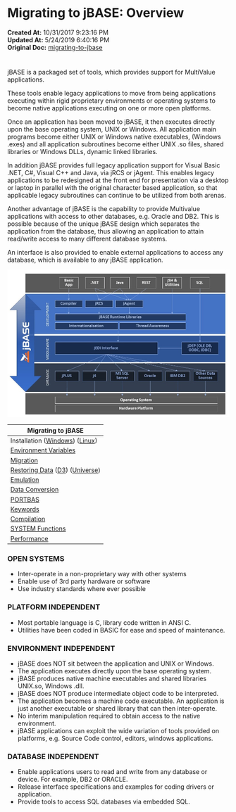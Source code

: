 # Migrating to jBASE: Overview

**Created At:** 10/31/2017 9:23:16 PM  
**Updated At:** 5/24/2019 6:40:16 PM  
**Original Doc:** [migrating-to-jbase](https://docs.jbase.com/34463-mv-migration-station/migrating-to-jbase)  


# 


jBASE is a packaged set of tools, which provides support for MultiValue applications.

These tools enable legacy applications to move from being applications executing within rigid proprietary environments or operating systems to become native applications executing on one or more open platforms.

Once an application has been moved to jBASE, it then executes directly upon the base operating system, UNIX or Windows. All application main programs become either UNIX or Windows native executables, (Windows .exes) and all application subroutines become either UNIX .so files, shared libraries or Windows DLLs, dynamic linked libraries.

In addition jBASE provides full legacy application support for Visual Basic .NET, C#, Visual C++ and Java, via jRCS or jAgent. This enables legacy applications to be redesigned at the front end for presentation via a desktop or laptop in parallel with the original character based application, so that applicable legacy subroutines can continue to be utilized from both arenas.

Another advantage of jBASE is the capability to provide Multivalue applications with access to other databases, e.g. Oracle and DB2. This is possible because of the unique jBASE design which separates the application from the database, thus allowing an application to attain read/write access to many different database systems.

An interface is also provided to enable external applications to access any database, which is available to any jBASE application.

![](./jbaddiagram.jpg)


| **Migrating to jBASE**<br> |
| --- |
| Installation ([Windows](323805-windows-jbase-installation)) ([Linux](jbase-linux-installation-guide))<br> | Installing jBASE<br> |
| [Environment Variables](introduction-to-environment-variables)<br> | Setting environment variables<br> |
| [Migration](migration-checklist)<br> | Migration steps (Includes Video Tutorial)<br> |
| [Restoring Data](restoring-data) ([D3](migrating-to-jbase-d3-system)) ([Universe](migrating-to-jbase-universe))<br> | Restoring legacy data into a jBASE environment<br> |
| [Emulation](emulation)<br> | Emulation settings<br> |
| [Data Conversion](368880-creating-migrating-accounts-and-converting-programs) | Converting legacy directories, files, programs, procs and MD items |
| [PORTBAS](portbas)<br> | Migrating BASIC source code<br> |
| [Keywords](keywords)<br> | Compiler reserved words<br> |
| [Compilation](compiling)<br> | Compiling BASIC programs and subroutines<br> |
| [SYSTEM Functions](282982-system-functions)<br> | The jBASE SYSTEM function<br> |
| [Performance](performance)<br> | Monitoring the performance of jBASE applications<br> |




### OPEN SYSTEMS

- Inter-operate in a non-proprietary way with other systems
- Enable use of 3rd party hardware or software
- Use industry standards where ever possible




### PLATFORM INDEPENDENT

- Most portable language is C, library code written in ANSI C.
- Utilities have been coded in BASIC for ease and speed of maintenance.




### ENVIRONMENT INDEPENDENT

- jBASE does NOT sit between the application and UNIX or Windows.
- The application executes directly upon the base operating system.
- jBASE produces native machine executables and shared libraries UNIX.so, Windows .dll.
- jBASE does NOT produce intermediate object code to be interpreted.
- The application becomes a machine code executable. An application is just another executable or shared library that can then inter-operate.
- No interim manipulation required to obtain access to the native environment.
- jBASE applications can exploit the wide variation of tools provided on platforms, e.g. Source Code control, editors, windows applications.




### DATABASE INDEPENDENT

- Enable applications users to read and write from any database or device. For example, DB2 or ORACLE.
- Release interface specifications and examples for coding drivers or application.
- Provide tools to access SQL databases via embedded SQL.

